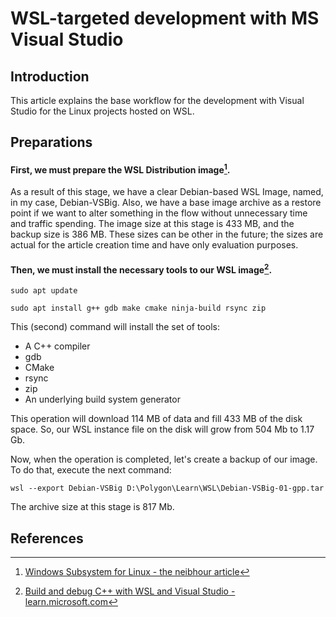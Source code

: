 # WSL-targeted development with MS Visual Studio

## Introduction
This article explains the base workflow for the development with Visual Studio for the Linux projects hosted on WSL.

## Preparations
#### First, we must prepare the WSL Distribution image[^ksk-wsl-intro].
As a result of this stage, we have a clear Debian-based WSL Image, named, in my case, Debian-VSBig. Also, we have a base image archive as a restore point if we want to alter something in the flow without unnecessary time and traffic spending. The image size at this stage is 433 MB, and the backup size is 386 MB. These sizes can be other in the future; the sizes are actual for the article creation time and have only evaluation purposes.

#### Then, we must install the necessary tools to our WSL image[^ms-intro].
```
sudo apt update
```

```
sudo apt install g++ gdb make cmake ninja-build rsync zip
```

This (second) command will install the set of tools:
- A C++ compiler
- gdb
- CMake
- rsync
- zip
- An underlying build system generator

This operation will download 114 MB of data and fill 433 MB of the disk space. So, our WSL instance file on the disk will grow from 504 Mb to 1.17 Gb.

Now, when the operation is completed, let's create a backup of our image. To do that, execute the next command:
```
wsl --export Debian-VSBig D:\Polygon\Learn\WSL\Debian-VSBig-01-gpp.tar
```
The archive size at this stage is 817 Mb.


## References
[^ksk-wsl-intro]: [Windows Subsystem for Linux - the neibhour article](../WSL/Readme.md)
[^ms-intro]: [Build and debug C++ with WSL and Visual Studio - learn.microsoft.com](https://learn.microsoft.com/en-us/cpp/build/walkthrough-build-debug-wsl2?view=msvc-170)
